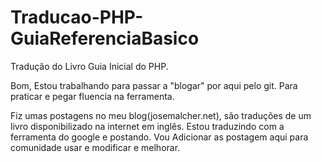 Traducao-PHP-GuiaReferenciaBasico
=================================

Tradução do Livro Guia Inicial do PHP.

Bom, Estou trabalhando para passar a "blogar" por aqui pelo git. Para praticar e pegar fluencia na ferramenta.

Fiz umas postagens no meu blog(josemalcher.net), são traduções de um livro disponibilizado na internet em inglês. Estou traduzindo com a ferramenta do google e postando.
Vou Adicionar as postagem aqui para comunidade usar e modificar e melhorar.

